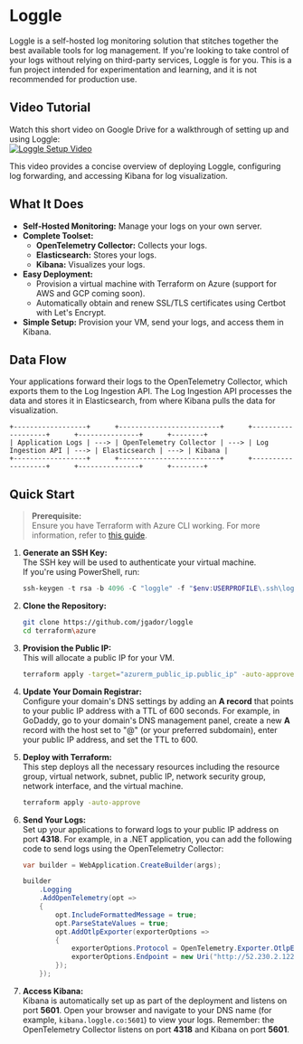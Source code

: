# Loggle

Loggle is a self-hosted log monitoring solution that stitches together the best available tools for log management. If you're looking to take control of your logs without relying on third-party services, Loggle is for you. This is a fun project intended for experimentation and learning, and it is not recommended for production use.

## Video Tutorial

Watch this short video on Google Drive for a walkthrough of setting up and using Loggle:  
[![Loggle Setup Video](https://drive.google.com/thumbnail?sz=w720&id=1uOmeeH3Hq63jPdic1IZwZl8jC4rPobLj)](https://drive.google.com/file/d/1uOmeeH3Hq63jPdic1IZwZl8jC4rPobLj/view?usp=drive_link)

This video provides a concise overview of deploying Loggle, configuring log forwarding, and accessing Kibana for log visualization.

## What It Does

- **Self-Hosted Monitoring:** Manage your logs on your own server.
- **Complete Toolset:**  
  - **OpenTelemetry Collector:** Collects your logs.  
  - **Elasticsearch:** Stores your logs.  
  - **Kibana:** Visualizes your logs.
- **Easy Deployment:**  
  - Provision a virtual machine with Terraform on Azure (support for AWS and GCP coming soon).  
  - Automatically obtain and renew SSL/TLS certificates using Certbot with Let's Encrypt.
- **Simple Setup:** Provision your VM, send your logs, and access them in Kibana.

## Data Flow

Your applications forward their logs to the OpenTelemetry Collector, which exports them to the Log Ingestion API. The Log Ingestion API processes the data and stores it in Elasticsearch, from where Kibana pulls the data for visualization.

```plaintext
+------------------+      +-------------------------+      +-------------------+      +---------------+      +--------+
| Application Logs | ---> | OpenTelemetry Collector | ---> | Log Ingestion API | ---> | Elasticsearch | ---> | Kibana |
+------------------+      +-------------------------+      +-------------------+      +---------------+      +--------+
```

## Quick Start
> **Prerequisite:**  
> Ensure you have Terraform with Azure CLI working. For more information, refer to [this guide](https://learn.microsoft.com/en-us/azure/developer/terraform/get-started-windows-bash).


1. **Generate an SSH Key:**  
   The SSH key will be used to authenticate your virtual machine.  
   If you're using PowerShell, run:
    ```powershell
    ssh-keygen -t rsa -b 4096 -C "loggle" -f "$env:USERPROFILE\.ssh\loggle" -N ""
    ```

2. **Clone the Repository:**  
    ```bash
    git clone https://github.com/jgador/loggle
    cd terraform\azure
    ```

3. **Provision the Public IP:**  
    This will allocate a public IP for your VM.
    ```bash
    terraform apply -target="azurerm_public_ip.public_ip" -auto-approve
    ```

4. **Update Your Domain Registrar:**  
    Configure your domain's DNS settings by adding an **A record** that points to your public IP address with a TTL of 600 seconds. For example, in GoDaddy, go to your domain's DNS management panel, create a new **A** record with the host set to "@" (or your preferred subdomain), enter your public IP address, and set the TTL to 600.

5. **Deploy with Terraform:**  
    This step deploys all the necessary resources including the resource group, virtual network, subnet, public IP, network security group, network interface, and the virtual machine.
    ```bash
    terraform apply -auto-approve
    ```

6. **Send Your Logs:**  
    Set up your applications to forward logs to your public IP address on port **4318**. For example, in a .NET application, you can add the following code to send logs using the OpenTelemetry Collector:  
    ```csharp
    var builder = WebApplication.CreateBuilder(args);

    builder
        .Logging
        .AddOpenTelemetry(opt =>
        {
            opt.IncludeFormattedMessage = true;
            opt.ParseStateValues = true;
            opt.AddOtlpExporter(exporterOptions =>
            {
                exporterOptions.Protocol = OpenTelemetry.Exporter.OtlpExportProtocol.HttpProtobuf;
                exporterOptions.Endpoint = new Uri("http://52.230.2.122:4318/v1/logs");
            });
        });
    ```

7. **Access Kibana:**  
    Kibana is automatically set up as part of the deployment and listens on port **5601**. Open your browser and navigate to your DNS name (for example, `kibana.loggle.co:5601`) to view your logs. Remember: the OpenTelemetry Collector listens on port **4318** and Kibana on port **5601**.